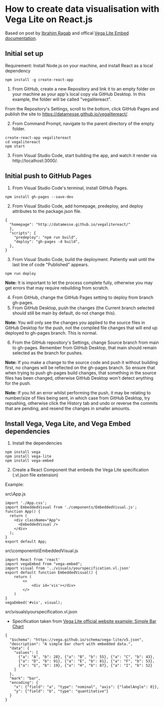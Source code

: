 # How to create data visualisation with Vega Lite on React.js
Based on post by [Ibrahim Ragab](https://dev.to/yuribenjamin/how-to-deploy-react-app-in-github-pages-2a1f) and offical [Vega Lite Embed documentation](https://vega.github.io/vega-lite/usage/embed.html).

## Initial set up
Requirement: Install Node.js on your machine, and install React as a local dependency
```
npm install -g create-react-app
```

1. From GitHub, create a new Repository and link it to an empty folder on your machine as your app's local copy via GitHub Desktop. In this example, the folder will be called "vegalitereact".

From the Repository's Settings, scroll to the bottom, click GitHub Pages and publish the site to https://datamesse.github.io/vegalitereact/.

2. From Command Prompt, navigate to the parent directory of the empty folder.
```
create-react-app vegalitereact
cd vegalitereact
npm start
```

3. From Visual Studio Code, start building the app, and watch it render via http://localhost:3000/.

## Initial push to GitHub Pages

1. From Visual Studio Code's terminal, install GitHub Pages.
```
npm install gh-pages --save-dev
```

2. From Visual Studio Code, add homepage, predeploy, and deploy attributes to the package.json file.
```
{
  "homepage": "http://datamesse.github.io/vegalitereact/"
  },
  "scripts": {
    "predeploy": "npm run build",
    "deploy": "gh-pages -d build",
  },
}
```

3. From Visual Studio Code, build the deployment. Patiently wait until the last line of code "Published" appears.
```
npm run deploy
```

**Note:** It is important to let the process complete fully, otherwise you may get errors that may require rebuilding from scratch.

4. From GitHub, change the GitHub Pages setting to deploy from branch gh-pages.
5. From GitHub Desktop, push the changes (the Current branch selected should still be main by default, do not change this).

**Note:** You will only see the changes you applied to the source files in GitHub Desktop for the push, not the compiled file changes that will end up deployed to gh-pages branch. This is normal.

6. From the GitHub repository's Settings, change Source branch from main to gh-pages. Remember from GitHub Desktop, that main should remain selected as the branch for pushes.

**Note:** If you make a change to the source code and push it without building first, no changes will be reflected on the gh-pages branch. So ensure that when trying to push gh-pages build changes, that something in the source files has been changed, otherwise GitHub Desktop won't detect anything for the push.

**Note:** If you hit an error whilst performing the push, it may be relating to number/size of files being sent, in which case from GitHub Desktop, try repushing, otherwise click the History tab and undo or reverse the commits that are pending, and resend the changes in smaller amounts.

## Install Vega, Vega Lite, and Vega Embed dependencies

1. Install the dependencies
```
npm install vega
npm install vega-lite
npm install vega-embed
```

2. Create a React Component that embeds the Vega Lite specification (.vl.json file extension)

Example:

src\App.js
```
import './App.css';
import EmbeddedVisual from './components/EmbeddedVisual.js';
function App() {
  return (
    <div className="App">     
      <EmbeddedVisual />
    </div>
  );
}
export default App;
```

src\components\EmbeddedVisual.js
```
import React from 'react'
import vegaEmbed from "vega-embed";
import visual from '../visuals/yourspecification.vl.json'
export default function EmbeddedVisual() {
    return (
        <>
            <div id='vis'></div>
        </>
    )
}
vegaEmbed('#vis', visual);
```

src\visuals\yourspecification.vl.json
* Specification taken from [Vega Lite official website example: Simple Bar Chart](https://vega.github.io/vega-lite/examples/bar.html)
```
{
  "$schema": "https://vega.github.io/schema/vega-lite/v5.json",
  "description": "A simple bar chart with embedded data.",
  "data": {
    "values": [
      {"a": "A", "b": 28}, {"a": "B", "b": 55}, {"a": "C", "b": 43},
      {"a": "D", "b": 91}, {"a": "E", "b": 81}, {"a": "F", "b": 53},
      {"a": "G", "b": 19}, {"a": "H", "b": 87}, {"a": "I", "b": 52}
    ]
  },
  "mark": "bar",
  "encoding": {
    "x": {"field": "a", "type": "nominal", "axis": {"labelAngle": 0}},
    "y": {"field": "b", "type": "quantitative"}
  }
}
```

